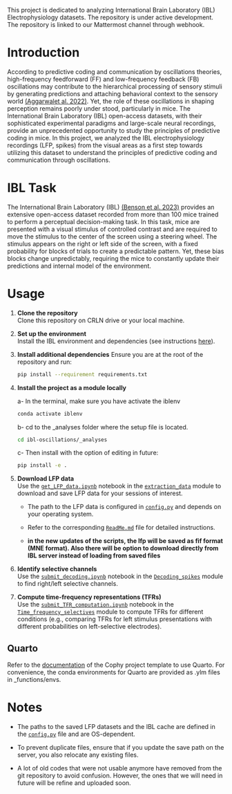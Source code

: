 This project is dedicated to analyzing International Brain Laboratory (IBL) Electrophysiology datasets. The repository is under active development. The repository is linked to our Mattermost channel through webhook.

# Introduction

According to predictive coding and communication by oscillations theories, high-frequency feedforward (FF) and low-frequency feedback (FB) oscillations may contribute to the hierarchical processing of sensory stimuli by generating predictions and attaching behavioral context to the sensory world [(Aggarwalet al. 2022)](https://www.nature.com/articles/s41467-022-32378-x). Yet, the role of these oscillations in shaping perception remains poorly under stood, particularly in mice. The International Brain Laboratory (IBL) open-access datasets, with their sophisticated experimental paradigms and large-scale neural recordings, provide an unprecedented opportunity to study the principles of predictive coding in mice. In this project, we analyzed the IBL electrophysiology recordings (LFP, spikes) from the visual areas as a first step towards utilizing this dataset to understand the principles of predictive coding and communication through oscillations.

# IBL Task

The International Brain Laboratory (IBL) [(Benson et al. 2023)](https://www.biorxiv.org/content/10.1101/2023.07.04.547681v2.abstract) provides an extensive open-access dataset recorded from more than 100 mice trained to perform a perceptual decision-making task. In this task, mice are presented with a visual stimulus of controlled contrast and are required to move the stimulus to the center of the screen using a steering wheel. The stimulus appears on the right or left side of the screen, with a fixed probability for blocks of trials to create a predictable pattern. Yet, these bias blocks change unpredictably, requiring the mice to constantly update their predictions and internal model of the environment.

# Usage

1.  **Clone the repository**\
    Clone this repository on CRLN drive or your local machine.

2.  **Set up the environment**\
    Install the IBL environment and dependencies (see instructions [here](https://github.com/int-brain-lab/iblenv)).

3.  **Install additional dependencies**
    Ensure you are at the root of the repository and run:
    ``` bash
    pip install --requirement requirements.txt
    ```
4.  **Install the project as a module locally**

    a- In the terminal, make sure you have activate the iblenv
    ``` bash
    conda activate iblenv
    ```
    b- cd to the _analyses folder where the setup file is located. 
    ``` bash
    cd ibl-oscillations/_analyses
    ```
    c- Then install with the option of editing in future:
    ``` bash
    pip install -e .
    ```
    
5.  **Download LFP data**\
    Use the [`get_LFP_data.ipynb`](_analyses/extraction_data/get_LFP_data.ipynb) notebook in the [`extraction_data`](_analyses/extraction_data) module to download and save LFP data for your sessions of interest.

    -   The path to the LFP data is configured in [`config.py`](_analyses/config.py) and depends on your operating system.

    -   Refer to the corresponding [`ReadMe.md`](_analyses/extraction_data/ReadMe.md) file for detailed instructions.
  
    -   **in the new updates of the scripts, the lfp will be saved as fif format (MNE format). Also there will be option to download directly from IBL server instead of loading from saved files**


6.  **Identify selective channels**\
    Use the [`submit_decoding.ipynb`](_analyses/Decoding_spikes/submit_decoding.ipynb) notebook in the [`Decoding_spikes`](_analyses/Decoding_spikes) module to find right/left selective channels.

7.  **Compute time-frequency representations (TFRs)**\
    Use the [`submit_TFR_computation.ipynb`](_analyses/Time_frequency_selectives/submit_TFR_computation.ipynb) notebook in the [`Time_frequency_selectives`](_analyses/Time_frequency_selectives) module to compute TFRs for different conditions (e.g., comparing TFRs for left stimulus presentations with different probabilities on left-selective electrodes).

## Quarto

Refer to the [documentation](https://cophyteam.github.io/project-template/about.html) of the Cophy project template to use Quarto. For convenience, the conda environments for Quarto are provided as .ylm files in \_functions/envs.

# Notes

-   The paths to the saved LFP datasets and the IBL cache are defined in the [`config.py`](_analyses/config.py) file and are OS-dependent.

-   To prevent duplicate files, ensure that if you update the save path on the server, you also relocate any existing files.

-   A lot of old codes that were not usable anymore have removed from the git repository to avoid confusion. However, the ones that we will need in future will be refine and uploaded soon.
